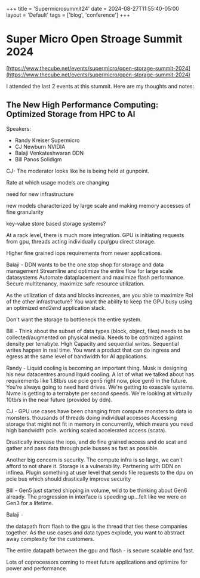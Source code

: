 +++
title = 'Supermicrosummit24'
date = 2024-08-27T11:55:40-05:00
layout = 'Default'
tags = ['blog', 'conference']
+++


# Super Micro Open Stroage Summit 2024
[https://www.thecube.net/events/supermicro/open-storage-summit-2024](https://www.thecube.net/events/supermicro/open-storage-summit-2024)

I attended the last 2 events at this stummit. Here are my thoughts and notes:

## The New High Performance Computing: Optimized Storage from HPC to AI
Speakers:


- Randy Kreiser Supermicro
- CJ Newburn NVIDIA
- Balaji Venkateshwaran DDN
- Bill Panos Solidigm


CJ-
The moderator looks like he is being held at gunpoint.

 Rate at which usage models are changing

need for new infrastructure

new models characterized by large scale and making
    memory accesses of fine granularity

key-value store based storage systems?

At a rack level, there is much more integration.
GPU is initiating requests from gpu, threads acting individually
cpu/gpu direct storage.

Higher fine grained iops requirements from newer
applications.



Balaji - 
DDN wants to be the one stop shop for storage and data management
Streamline and optimize the entire flow for large scale datasystems
Automate dataplacement and maximize flash performance.
Secure multitenancy, maximize safe resource utilization.

As the utilization of data and blocks increases, are you able to maximize
RoI of the other infrastructure? You want the ability to keep the GPU busy
using an optimized end2end application stack.

Don't want the storage to bottleneck the entire system.


Bill - 
Think about the subset of data types (block, object, files) needs to be 
collected/augmented on physical media. Needs to be optimized against
density per terrabyte. High Capacity and sequential writes. Sequential
writes happen in real time. You want a product that can do ingress and egress
at the same level of bandwidth for AI applications.

Randy -
Liquid cooling is becoming an important thing. Musk is designing his 
new datacentres around liquid cooling. A lot of what we talked about 
has requirements like 1.8tb/s use pcie gen5 right now, pice gen6 in the future. 
You're always going to need hard drives. We're getting to exascale systems. Nvme
is getting to a terrabyte per second speeds. We're looking at virtually 10tb/s in the 
near future (provided by ddn).



CJ -
GPU use cases have been changing from compute monsters
to data io monsters. thousands of threads doing individual accesses
Accessing storage that might not fit in memory in concurrently, which
means you need high bandwidth pcie. working scaled accelerated access (scata).

Drastically increase the iops, and do fine grained access and do scat and gather and pass
data through pcie busses as fast as possible.

Another big concern is security. The compute infra is so large, we can't 
afford to not share it. Storage is a vulnerability. Partnering with DDN
on infinea. Plugin something at user level that sends file requests to the dpu on pcie bus
which should drastically improve security

Bill -
Gen5 just started shipping in volume, wild to be thinking about Gen6 already. The progression in interface is speeding up...felt like we were on Gen3 for a lifetime.


Balaji -

the datapath from flash to the gpu is the thread that ties these companies
together. As the use cases and data types explode, you want to abstract
away complexity for the customers.

The entire datapath between the gpu and flash - is secure scalable and fast.




Lots of coprocessors coming to meet future applications and optimize for power
and performance.
